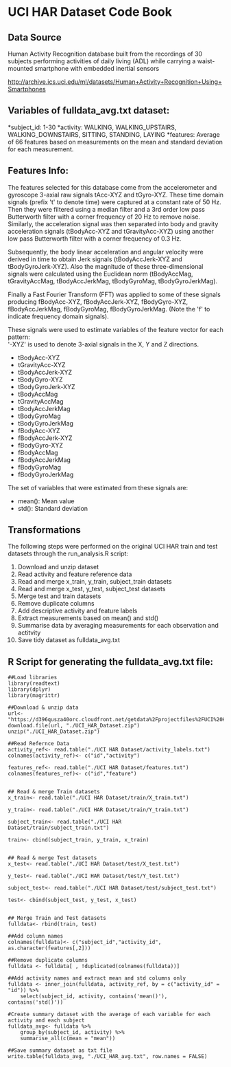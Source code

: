 # UCI HAR Dataset Code Book

## Data Source
Human Activity Recognition database built from the recordings of 30 subjects performing activities of daily living (ADL) while carrying a waist-mounted smartphone with embedded inertial sensors

http://archive.ics.uci.edu/ml/datasets/Human+Activity+Recognition+Using+Smartphones


## Variables of fulldata_avg.txt dataset:

*subject_id: 1-30
*activity: WALKING, WALKING_UPSTAIRS, WALKING_DOWNSTAIRS, SITTING, STANDING, LAYING
*features: Average of 66 features based on measurements on the mean and standard deviation for each measurement.


## Features Info:

The features selected for this database come from the accelerometer and gyroscope 3-axial raw signals tAcc-XYZ and tGyro-XYZ. These time domain signals (prefix 't' to denote time) were captured at a constant rate of 50 Hz. Then they were filtered using a median filter and a 3rd order low pass Butterworth filter with a corner frequency of 20 Hz to remove noise. Similarly, the acceleration signal was then separated into body and gravity acceleration signals (tBodyAcc-XYZ and tGravityAcc-XYZ) using another low pass Butterworth filter with a corner frequency of 0.3 Hz. 

Subsequently, the body linear acceleration and angular velocity were derived in time to obtain Jerk signals (tBodyAccJerk-XYZ and tBodyGyroJerk-XYZ). Also the magnitude of these three-dimensional signals were calculated using the Euclidean norm (tBodyAccMag, tGravityAccMag, tBodyAccJerkMag, tBodyGyroMag, tBodyGyroJerkMag). 

Finally a Fast Fourier Transform (FFT) was applied to some of these signals producing fBodyAcc-XYZ, fBodyAccJerk-XYZ, fBodyGyro-XYZ, fBodyAccJerkMag, fBodyGyroMag, fBodyGyroJerkMag. (Note the 'f' to indicate frequency domain signals). 

These signals were used to estimate variables of the feature vector for each pattern:  
'-XYZ' is used to denote 3-axial signals in the X, Y and Z directions.

* tBodyAcc-XYZ
* tGravityAcc-XYZ
* tBodyAccJerk-XYZ
* tBodyGyro-XYZ
* tBodyGyroJerk-XYZ
* tBodyAccMag
* tGravityAccMag
* tBodyAccJerkMag
* tBodyGyroMag
* tBodyGyroJerkMag
* fBodyAcc-XYZ
* fBodyAccJerk-XYZ
* fBodyGyro-XYZ
* fBodyAccMag
* fBodyAccJerkMag
* fBodyGyroMag
* fBodyGyroJerkMag

The set of variables that were estimated from these signals are: 

* mean(): Mean value
* std(): Standard deviation

## Transformations

The following steps were performed on the original UCI HAR train and test datasets through the run_analysis.R script:

1. Download and unzip dataset
2. Read activity and feature reference data
3. Read and merge x_train, y_train, subject_train datasets
4. Read and merge x_test, y_test, subject_test datasets
5. Merge test and train datasets
6. Remove duplicate columns
7. Add descriptive activity and feature labels
8. Extract measurements based on mean() and std()
9. Summarise data by averaging measurements for each observation and actitvity
10. Save tidy dataset as fulldata_avg.txt

## R Script for generating the fulldata_avg.txt file:

```{r}
##Load libraries
library(readtext)
library(dplyr)
library(magrittr)

##Download & unzip data
url<- "https://d396qusza40orc.cloudfront.net/getdata%2Fprojectfiles%2FUCI%20HAR%20Dataset.zip"
download.file(url, "./UCI_HAR_Dataset.zip")
unzip("./UCI_HAR_Dataset.zip")

##Read Refernce Data
activity_ref<- read.table("./UCI HAR Dataset/activity_labels.txt")
colnames(activity_ref)<- c("id","activity")

features_ref<- read.table("./UCI HAR Dataset/features.txt")
colnames(features_ref)<- c("id","feature")


## Read & merge Train datasets
x_train<- read.table("./UCI HAR Dataset/train/X_train.txt")

y_train<- read.table("./UCI HAR Dataset/train/Y_train.txt")

subject_train<- read.table("./UCI HAR Dataset/train/subject_train.txt")

train<- cbind(subject_train, y_train, x_train)


## Read & merge Test datasets
x_test<- read.table("./UCI HAR Dataset/test/X_test.txt")

y_test<- read.table("./UCI HAR Dataset/test/Y_test.txt")

subject_test<- read.table("./UCI HAR Dataset/test/subject_test.txt")

test<- cbind(subject_test, y_test, x_test)


## Merge Train and Test datasets
fulldata<- rbind(train, test)

##Add column names
colnames(fulldata)<- c("subject_id","activity_id", as.character(features[,2]))

##Remove duplicate columns
fulldata <- fulldata[ , !duplicated(colnames(fulldata))]

##Add activity names and extract mean and std columns only
fulldata <- inner_join(fulldata, activity_ref, by = c("activity_id" = "id")) %>% 
    select(subject_id, activity, contains('mean()'), contains('std()'))

#Create summary dataset with the average of each variable for each activity and each subject
fulldata_avg<- fulldata %>%
    group_by(subject_id, activity) %>%
    summarise_all(c(mean = "mean"))

##Save summary dataset as txt file
write.table(fulldata_avg, "./UCI_HAR_avg.txt", row.names = FALSE)

```



